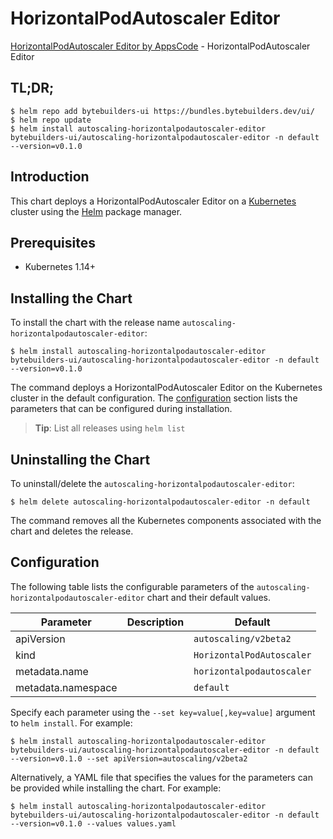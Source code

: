 # HorizontalPodAutoscaler Editor

[HorizontalPodAutoscaler Editor by AppsCode](https://byte.builders) - HorizontalPodAutoscaler Editor

## TL;DR;

```console
$ helm repo add bytebuilders-ui https://bundles.bytebuilders.dev/ui/
$ helm repo update
$ helm install autoscaling-horizontalpodautoscaler-editor bytebuilders-ui/autoscaling-horizontalpodautoscaler-editor -n default --version=v0.1.0
```

## Introduction

This chart deploys a HorizontalPodAutoscaler Editor on a [Kubernetes](http://kubernetes.io) cluster using the [Helm](https://helm.sh) package manager.

## Prerequisites

- Kubernetes 1.14+

## Installing the Chart

To install the chart with the release name `autoscaling-horizontalpodautoscaler-editor`:

```console
$ helm install autoscaling-horizontalpodautoscaler-editor bytebuilders-ui/autoscaling-horizontalpodautoscaler-editor -n default --version=v0.1.0
```

The command deploys a HorizontalPodAutoscaler Editor on the Kubernetes cluster in the default configuration. The [configuration](#configuration) section lists the parameters that can be configured during installation.

> **Tip**: List all releases using `helm list`

## Uninstalling the Chart

To uninstall/delete the `autoscaling-horizontalpodautoscaler-editor`:

```console
$ helm delete autoscaling-horizontalpodautoscaler-editor -n default
```

The command removes all the Kubernetes components associated with the chart and deletes the release.

## Configuration

The following table lists the configurable parameters of the `autoscaling-horizontalpodautoscaler-editor` chart and their default values.

|     Parameter      | Description |          Default          |
|--------------------|-------------|---------------------------|
| apiVersion         |             | `autoscaling/v2beta2`     |
| kind               |             | `HorizontalPodAutoscaler` |
| metadata.name      |             | `horizontalpodautoscaler` |
| metadata.namespace |             | `default`                 |


Specify each parameter using the `--set key=value[,key=value]` argument to `helm install`. For example:

```console
$ helm install autoscaling-horizontalpodautoscaler-editor bytebuilders-ui/autoscaling-horizontalpodautoscaler-editor -n default --version=v0.1.0 --set apiVersion=autoscaling/v2beta2
```

Alternatively, a YAML file that specifies the values for the parameters can be provided while
installing the chart. For example:

```console
$ helm install autoscaling-horizontalpodautoscaler-editor bytebuilders-ui/autoscaling-horizontalpodautoscaler-editor -n default --version=v0.1.0 --values values.yaml
```
